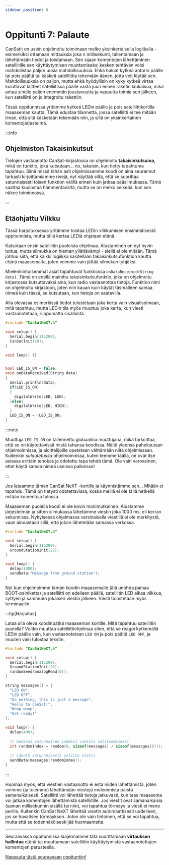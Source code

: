 ```yaml
---
sidebar_position: 8
---
```


# Oppitunti 7: Palaute

CanSatit on usein ohjelmoitu toimimaan melko yksinkertaisella logiikalla - esimerkiksi ottamaan mittauksia joka n millisekunti, tallentamaan ja lähettämään tiedot ja toistamaan. Sen sijaan komentojen lähettäminen satelliitille sen käyttäytymisen muuttamiseksi kesken tehtävän voisi mahdollistaa paljon uusia mahdollisuuksia. Ehkä haluat kytkeä anturin päälle tai pois päältä tai käskeä satelliittia tekemään äänen, jotta voit löytää sen. Mahdollisuuksia on paljon, mutta ehkä hyödyllisin on kyky kytkeä virtaa kuluttavat laitteet satelliitissa päälle vasta juuri ennen raketin laukaisua, mikä antaa sinulle paljon enemmän joustavuutta ja vapautta toimia sen jälkeen, kun satelliitti on jo integroitu rakettiin.

Tässä oppitunnissa yritämme kytkeä LEDin päälle ja pois satelliittikortilla maaaseman kautta. Tämä edustaa tilannetta, jossa satelliitti ei tee mitään ilman, että sitä käsketään tekemään niin, ja sillä on yksinkertainen komentojärjestelmä.

:::info

## Ohjelmiston Takaisinkutsut

Tietojen vastaanotto CanSat-kirjastossa on ohjelmoitu **takaisinkutsuina**, mikä on funktio, joka kutsutaan... no, takaisin, kun tietty tapahtuma tapahtuu. Siinä missä tähän asti ohjelmissamme koodi on aina seurannut tarkasti kirjoittamiamme rivejä, nyt näyttää siltä, että se suorittaa satunnaisesti toisen funktion välillä ennen kuin jatkaa pääsilmukassa. Tämä saattaa kuulostaa hämmentävältä, mutta se on melko selkeää, kun sen näkee toiminnassa.

:::

## Etäohjattu Vilkku

Tässä harjoituksessa yritämme toistaa LEDin vilkkumisen ensimmäisestä oppitunnista, mutta tällä kertaa LEDiä ohjataan etänä.

Katsotaan ensin satelliitin puoleista ohjelmaa. Alustaminen on nyt hyvin tuttua, mutta silmukka on hieman yllättävämpi - siellä ei ole mitään. Tämä johtuu siitä, että kaikki logiikka käsitellään takaisinkutsufunktion kautta etänä maaasemalta, joten voimme vain jättää silmukan tyhjäksi.

Mielenkiintoisemmat asiat tapahtuvat funktiossa `onDataReceived(String data)`. Tämä on edellä mainittu takaisinkutsufunktio, joka on ohjelmoitu kirjastossa kutsuttavaksi aina, kun radio vastaanottaa tietoja. Funktion nimi on ohjelmoitu kirjastoon, joten niin kauan kuin käytät täsmälleen samaa nimeä kuin tässä, se kutsutaan, kun tietoja on saatavilla.

Alla olevassa esimerkissä tiedot tulostetaan joka kerta vain visualisoimaan, mitä tapahtuu, mutta LEDin tila myös muuttuu joka kerta, kun viesti vastaanotetaan, riippumatta sisällöstä.

```Cpp title="Satelliittikoodi, joka ei tee mitään ilman käskyä"
#include "CanSatNeXT.h"

void setup() {
  Serial.begin(115200);
  CanSatInit(28);
}

void loop() {}


bool LED_IS_ON = false;
void onDataReceived(String data)
{
  Serial.println(data);
  if(LED_IS_ON)
  {
    digitalWrite(LED, LOW);
  }else{
    digitalWrite(LED, HIGH);
  }
  LED_IS_ON = !LED_IS_ON;
}
```

:::note

Muuttuja `LED_IS_ON` on tallennettu globaalina muuttujana, mikä tarkoittaa, että se on käytettävissä mistä tahansa koodissa. Näitä yleensä paheksutaan ohjelmoinnissa, ja aloittelijoille opetetaan välttämään niitä ohjelmissaan. Kuitenkin _sulautetussa_ ohjelmoinnissa, kuten teemme täällä, ne ovat itse asiassa erittäin tehokas ja odotettu tapa tehdä tämä. Ole vain varovainen, ettet käytä samaa nimeä useissa paikoissa!

:::

Jos lataamme tämän CanSat NeXT -kortille ja käynnistämme sen... Mitään ei tapahdu. Tämä on tietysti odotettavissa, koska meillä ei ole tällä hetkellä mitään komentoja tulossa.

Maaaseman puolella koodi ei ole kovin monimutkainen. Alustamme järjestelmän ja sitten silmukassa lähetämme viestin joka 1000 ms, eli kerran sekunnissa. Nykyisessä ohjelmassa varsinaisella viestillä ei ole merkitystä, vaan ainoastaan sillä, että jotain lähetetään samassa verkossa.

```Cpp title="Maaasema lähettää viestejä"
#include "CanSatNeXT.h"

void setup() {
  Serial.begin(115200);
  GroundStationInit(28);
}

void loop() {
  delay(1000);
  sendData("Message from ground station");
}
```

Nyt kun ohjelmoimme tämän koodin maaasemalle (älä unohda painaa BOOT-painiketta) ja satelliitti on edelleen päällä, satelliitin LED alkaa vilkkua, syttyen ja sammuen jokaisen viestin jälkeen. Viesti tulostetaan myös terminaaliin.

:::tip[Harjoitus]

Lataa alla oleva koodinpätkä maaaseman kortille. Mitä tapahtuu satelliitin puolella? Voitko muuttaa satelliittiohjelmaa siten, että se reagoi kytkemällä LEDin päälle vain, kun vastaanotetaan `LED ON` ja pois päältä `LED OFF`, ja muuten vain tulostaa tekstin.

```Cpp title="Maaasema lähettää viestejä"
#include "CanSatNeXT.h"

void setup() {
  Serial.begin(115200);
  GroundStationInit(28);
  randomSeed(analogRead(0));
}

String messages[] = {
  "LED ON",
  "LED OFF",
  "Do nothing, this is just a message",
  "Hello to CanSat!",
  "Woop woop",
  "Get ready!"
};

void loop() {
  delay(400);
  
  // Generoi satunnainen indeksi viestin valitsemiseksi
  int randomIndex = random(0, sizeof(messages) / sizeof(messages[0]));
  
  // Lähetä satunnaisesti valittu viesti
  sendData(messages[randomIndex]);
}
```

:::

Huomaa myös, että viestien vastaanotto ei estä niiden lähettämistä, joten voimme (ja tulemme) lähettämään viestejä molemmista päistä samanaikaisesti. Satelliitti voi lähettää tietoja jatkuvasti, kun taas maaasema voi jatkaa komentojen lähettämistä satelliitille. Jos viestit ovat samanaikaisia (saman millisekunnin sisällä tai niin), voi tapahtua törmäys ja viesti ei mene perille. Kuitenkin CanSat NeXT lähettää viestin automaattisesti uudelleen, jos se havaitsee törmäyksen. Joten ole vain tietoinen, että se voi tapahtua, mutta että se todennäköisesti jää huomaamatta.

---

Seuraavassa oppitunnissa laajennamme tätä suorittamaan **virtauksen hallintaa** etänä tai muuttamaan satelliitin käyttäytymistä vastaanotettujen komentojen perusteella.

[Napsauta tästä seuraavaan oppituntiin!](./lesson8)